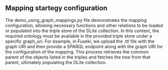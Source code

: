 ## Mapping startegy configuration

The demo_using_graph_mappings.py file demonstrates the mapping configuration, allowing necessary functions and other relations to be loaded or populated into the triple store of the DLite collection. In this context, the required ontology must be available in the provided triple store under a specific graph_uri. For example, in Fuseki, we upload the .ttl file with the graph URI and then provide a SPARQL endpoint along with the graph URI for the configuration of the mapping. This process retrieves the common parent of the objects listed in the triples and fetches the tree from that parent, ultimately populating the DLite collection.

